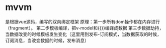 # mvvm
是根据vue源码，编写的双向绑定框架
原理：第一步所有dom操作都在内存进行（fragment）。   第二步模板编译，把v-model和{{}}编译成数据     第三步数据劫持，当数据改变的时候模板发生变化（这里用到发布-订阅模式，当数据获取的时候，订阅消息，当改变数据的时候，发布消息）
